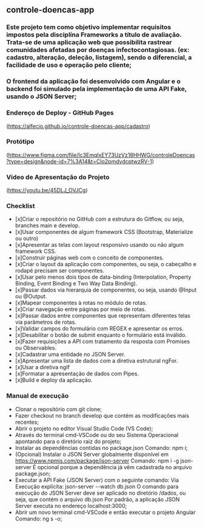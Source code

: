 ## controle-doencas-app

### Este projeto tem como objetivo implementar requisitos impostos pela disciplína Frameworks a título de avaliação. Trata-se de uma aplicação web que possibilita rastrear comunidades afetadas por doenças infectocontagiosas. (ex: cadastro, alteração, deleção, listagem), sendo o diferencial, a facilidade de uso e operação pelo cliente;

### O frontend da aplicação foi desenvolvido com Angular e o backend foi simulado pela implementação de uma API Fake, usando o JSON Server;

### Endereço de Deploy - GitHub Pages
(https://alfecjo.github.io/controle-doencas-app/cadastro)

### Protótipo
(<https://www.figma.com/file/Ic3EmqlxEY73UzVz18HHWG/controleDoencas?type=design&node-id=7%3A14&t=CIo2pmdvdcptwzRV-1>)

### Vídeo de Apresentação do Projeto
(<https://youtu.be/45DLJ_OVJCg>)

### Checklist

- [x]Criar o repositório no GitHub com a estrutura do Gitflow, ou seja, branches main e develop.
- [x]Usar componentes de algum framework CSS (Bootstrap, Materialize ou outro)
- [x]Apresentar as telas com layout responsivo usando ou não algum framework CSS.
- [x]Construir páginas web com o conceito de componentes.
- [x]Criar o layout da aplicação com componentes, ou seja, o cabeçalho e rodapé precisam ser componentes.
- [x]Usar pelo menos dois tipos de data-binding (Interpolation, Property Binding, Event Binding e Two Way Data Binding).
- [x]Passar dados via hierarquia de componentes, ou seja, usando @Input ou @Output.
- [x]Mapear componentes à rotas no módulo de rotas.
- [x]Criar navegação entre páginas por meio de rotas.
- [x]Passar dados entre componentes que representam diferentes telas via parâmetros de rotas.
- [x]Validar campos do formulário com REGEX e apresentar os erros.
- [x]Desabilitar o botão de submit enquanto o formulário está inválido.
- [x]Fazer requisições a API com tratamento da resposta com Promises ou Observables.
- [x]Cadastrar uma entidade no JSON Server.
- [x]Apresentar uma lista de dados com a diretiva estrutural ngFor.
- [x]Usar a diretiva ngIf
- [x]Formatar a apresentação de dados com Pipes.
- [x]Build e deploy da aplicação.

### Manual de execução

- Clonar o repositório com git clone;
- Fazer checkout no branch develop que contém as modificações mais recentes;
- Abrir o projeto no editor Visual Studio Code (VS Code);
- Através do terminal cmd-VSCode ou do seu Sistema Operacional apontando para o diretório raiz do projeto;
- Instalar as dependências contidas no package.json
  Comando: npm i;
- (Opcional) Instalar o JSON Server globalmente disponível em https://www.npmjs.com/package/json-server
  Comando: npm i -g json-server
  É opcional porque a dependência já vêm cadastrada no arquivo package.json;
- Executar a API Fake (JSON Server) com o seguinte comando:
  Via Execução explícita: json-server --watch db.json
  O comando para execução do JSON Server deve ser aplicado no diretório /dados, ou seja, que contém o arquivo db.json
  Por padrão, a aplicação JSON Server executa no endereço localhost:3000;
- Abrir um novo terminal cmd-VSCode e então executar o projeto Angular
  Comando: ng s -o;
